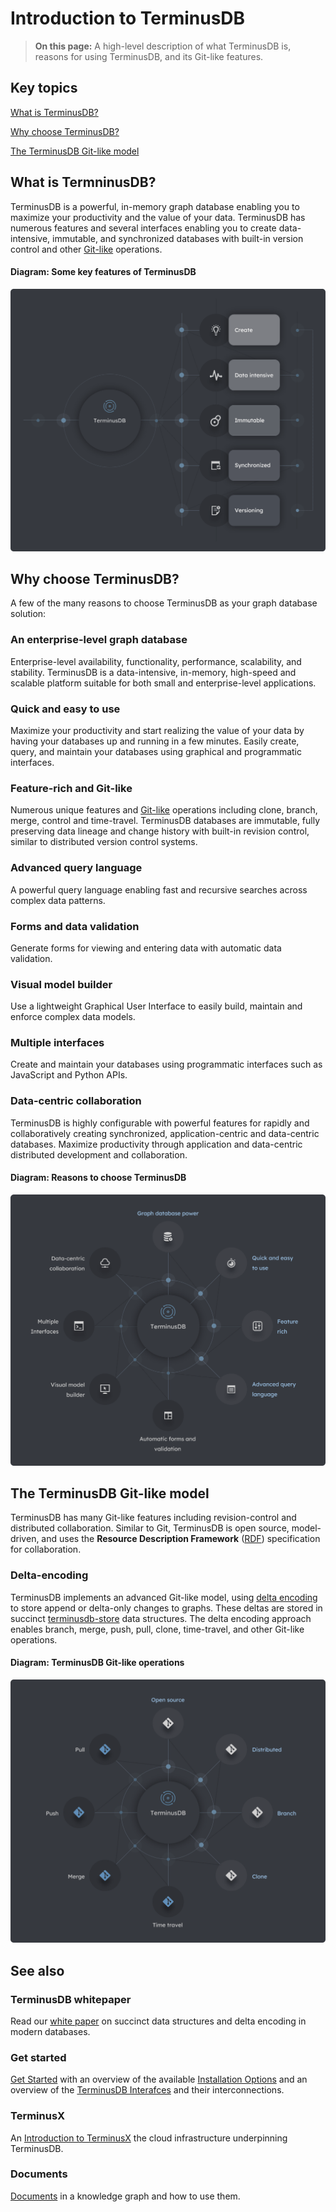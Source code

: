 # Introduction to TerminusDB

> **On this page:** A high-level description of what TerminusDB is, reasons for using TerminusDB, and its Git-like features.

## Key topics

[What is TerminusDB?](#what-is-terminusdb)

[Why choose TerminusDB?](#why-choose-terminusdb)

[The TerminusDB Git-like model](#the-terminusdb-git-like-model)
 
## What is TermninusDB?

TerminusDB is a powerful, in-memory graph database enabling you to maximize your productivity and the value of your data. TerminusDB has numerous features and several interfaces enabling you to create data-intensive, immutable, and synchronized databases with built-in version control and other [Git-like](#the-terminusdb-git-like-model) operations.

<!-- to-do: UPDATE Data intensive in diagram to data-intensive -->

#### Diagram: Some key features of TerminusDB

![What is TerminusDB](../../img/diagrams/terminusdb-what-is-it.png "Some key features of TerminusDB")

## Why choose TerminusDB?

A few of the many reasons to choose TerminusDB as your graph database solution:  

### An enterprise-level graph database

Enterprise-level availability, functionality, performance, scalability, and stability. TerminusDB is a data-intensive, in-memory, high-speed and scalable platform suitable for both small and enterprise-level applications. 
 
### Quick and easy to use

Maximize your productivity and start realizing the value of your data by having your databases up and running in a few minutes. Easily create, query, and maintain your databases using graphical and programmatic interfaces.    

### Feature-rich and Git-like

Numerous unique features and [Git-like](#the-terminusDB-git-like-model) operations including clone, branch, merge, control and time-travel. TerminusDB databases are immutable, fully preserving data lineage and change history with built-in revision control, similar to distributed version control systems. 

### Advanced query language

A powerful query language enabling fast and recursive searches across complex data patterns.

### Forms and data validation

Generate forms for viewing and entering data with automatic data validation.

### Visual model builder 

Use a lightweight Graphical User Interface to easily build, maintain and enforce complex data models.

### Multiple interfaces 

Create and maintain your databases using programmatic interfaces such as JavaScript and Python APIs.

### Data-centric collaboration

TerminusDB is highly configurable with powerful features for rapidly and collaboratively creating synchronized, application-centric and data-centric databases. Maximize productivity through application and data-centric distributed development and collaboration. 

#### Diagram: Reasons to choose TerminusDB

![Why choose TerminusDB](../../img/diagrams/terminusdb-why-choose.png "Why choose TerminusDB")

## The TerminusDB Git-like model

TerminusDB has many Git-like features including revision-control and distributed collaboration. Similar to Git, TerminusDB is open source, model-driven, and uses the **Resource Description Framework** ([RDF](resources/glossary#RDF)) specification for collaboration.

### Delta-encoding

TerminusDB implements an advanced Git-like model, using [delta encoding](resources/glossary/data-encoding) to store append or delta-only changes to graphs. These deltas are stored in succinct [terminusdb-store](https://github.com/terminusdb/terminusdb-store) data structures. The delta encoding approach enables branch, merge, push, pull, clone, time-travel, and other Git-like operations.  

#### Diagram: TerminusDB Git-like operations

![TerminusDB Git-like operations](../../img/diagrams/terminusdb-git-model.png "TerminusDB Git-like operations")

## See also

### TerminusDB whitepaper

Read our [white paper](https://github.com/terminusdb/terminusdb/blob/main/docs/whitepaper/terminusdb.pdf) on succinct data structures and delta encoding in modern databases.

### Get started

[Get Started](overviews/get-started) with an overview of the available [Installation Options](overviews/get-started#installation-overview) and an overview of the [TerminusDB Interafces](overviews/get-started#interfaces-overview) and their interconnections.

### TerminusX

An [Introduction to TerminusX](terminusx/introduction) the cloud infrastructure underpinning TerminusDB.

### Documents

[Documents](explanation/explanation-documents) in a knowledge graph and how to use them.